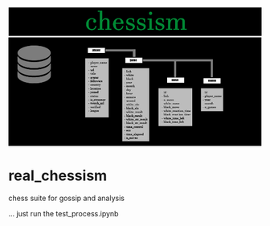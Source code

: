 ![title.png](test_assets/title.png)
![db_models.png](test_assets/db_models.png)
# real_chessism
chess suite for gossip and analysis

... just run the test_process.ipynb




